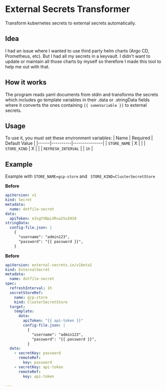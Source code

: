 # External Secrets Transformer

Transform kubernetes secrets to external secrets automatically.

## Idea

I had an issue where I wanted to use third party helm charts (Argo CD, Prometheus, etc). But I had all my secrets in a keyvault. I didn't want to update or maintain all those charts by myself so therefore I made this tool to help me out with that.

## How it works

The program reads yaml documents from stdin and transforms the secrets which includes go template variables in their .data or .stringData fields where it converts the ones containing `{{ someVariable }}` to external secrets.

## Usage

To use it, you must set these environment variables:
| Name | Required | Default Value |
|------|----------|---------------|
| `STORE_NAME` | X | |
| `STORE_KIND` | X | |
| `REFRESH_INTERVAL` | | `1h` |

## Example

Example with `STORE_NAME=gcp-store` and ` STORE_KIND=ClusterSecretStore`

**Before**

```yaml
apiVersion: v1
kind: Secret
metadata:
  name: dotfile-secret
data:
  apiToken: e3sgYXBpLXRva2VuIH19
stringData:
  config-file.json: |
    {
      "username": "admin123",
      "password": "{{ password }}",
    }
```

**Before**

```yaml
apiVersion: external-secrets.io/v1beta1
kind: ExternalSecret
metadata:
  name: dotfile-secret
spec:
  refreshInterval: 1h
  secretStoreRef:
    name: gcp-store
    kind: ClusterSecretStore
  target:
    template:
      data:
        apiToken: "{{ api-token }}"
        config-file.json: |
          {
            "username": "admin123",
            "password": "{{ password }}",
          }
  data:
    - secretKey: password
      remoteRef:
        key: password
    - secretKey: api-token
      remoteRef:
        key: api-token

---
```
